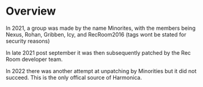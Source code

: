 # Overview
In 2021, a group was made by the name Minorites, with the members being Nexus, Rohan, Gribben, Icy, and RecRoom2016 (tags wont be stated for security reasons)

In late 2021 post september it was then subsequently patched by the Rec Room developer team.

In 2022 there was another attempt at unpatching by Minorities but it did not succeed. 
This is the only offical source of Harmonica.

